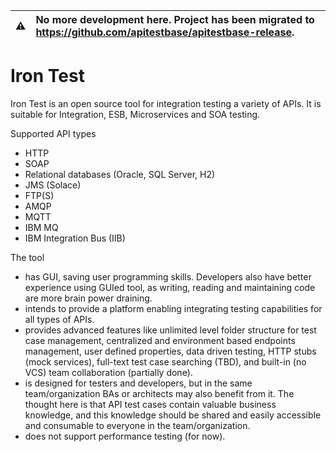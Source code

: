 :warning: | No more development here. Project has been migrated to https://github.com/apitestbase/apitestbase-release.
:---: | :---

# Iron Test
Iron Test is an open source tool for integration testing a variety of APIs. It is suitable for Integration, ESB, Microservices and SOA testing.

Supported API types
* HTTP
* SOAP
* Relational databases (Oracle, SQL Server, H2)
* JMS (Solace)
* FTP(S)
* AMQP
* MQTT
* IBM MQ
* IBM Integration Bus (IIB)

The tool 
* has GUI, saving user programming skills. Developers also have better experience using GUIed tool, as writing, reading and maintaining code are more brain power draining.
* intends to provide a platform enabling integrating testing capabilities for all types of APIs.
* provides advanced features like unlimited level folder structure for test case management, centralized and environment based endpoints management, user defined properties, data driven testing, HTTP stubs (mock services), full-text test case searching (TBD), and built-in (no VCS) team collaboration (partially done).
* is designed for testers and developers, but in the same team/organization BAs or architects may also benefit from it. The thought here is that API test cases contain valuable business knowledge, and this knowledge should be shared and easily accessible and consumable to everyone in the team/organization.
* does not support performance testing (for now).